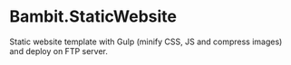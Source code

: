 # Bambit.StaticWebsite
Static website template with Gulp (minify CSS, JS and compress images) and deploy on FTP server.
